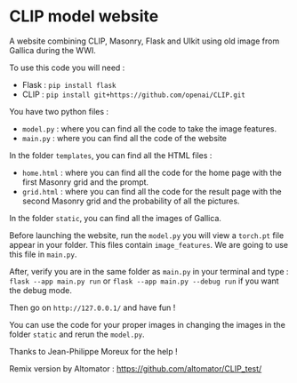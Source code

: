 # CLIP model website

A website combining CLIP, Masonry, Flask and UIkit using old image from Gallica during the WWI.

To use this code you will need :
- Flask : ```pip install flask```
- CLIP : ```pip install git+https://github.com/openai/CLIP.git```

You have two python files :
- ```model.py``` : where you can find all the code to take the image features.
- ```main.py``` : where you can find all the code of the website

In the folder ```templates```, you can find all the HTML files :
- ```home.html``` : where you can find all the code for the home page with the first Masonry grid and the prompt.
- ```grid.html``` : where you can find all the code for the result page with the second Masonry grid and the probability of all the pictures.

In the folder ```static```, you can find all the images of Gallica.

Before launching the website, run the ```model.py``` you will view a ```torch.pt``` file appear in your folder. This files contain ```image_features```. We are going to use this file in ```main.py```.

After, verify you are in the same folder as ```main.py``` in your terminal and type : ```flask --app main.py run``` or ```flask --app main.py --debug run``` if you want the debug mode.

Then go on ```http://127.0.0.1/``` and have fun !

You can use the code for your proper images in changing the images in the folder ```static``` and rerun the ```model.py```.

Thanks to Jean-Philippe Moreux for the help !

Remix version by Altomator : https://github.com/altomator/CLIP_test/
